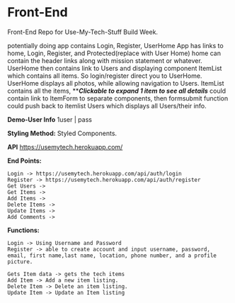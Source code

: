 # Front-End
Front-End Repo for Use-My-Tech-Stuff Build Week.

potentially doing app contains Login, Register, UserHome
App has links to home, Login, Register, and Protected(replace with User Home)
home can contain the header links along with mission statement or whatever.
UserHome then contains link to Users and displaying component ItemList which contains all items.
So login/register direct you to UserHome.
UserHome displays all photos, while allowing navigation to Users.
ItemList contains all the items, *****Clickable to expand 1 item to see all details***
could contain link to ItemForm to separate components, then formsubmit function could push back to itemlist
Users which displays all Users/their info.

**Demo-User Info**
    1user | pass

**Styling Method:**
    Styled Components.

**API**
https://usemytech.herokuapp.com/

**End Points:**

    Login -> https://usemytech.herokuapp.com/api/auth/login
    Register -> https://usemytech.herokuapp.com/api/auth/register
    Get Users ->
    Get Items ->
    Add Items ->
    Delete Items ->
    Update Items ->
    Add Comments ->

**Functions:**

    Login -> Using Username and Password
    Register -> able to create account and input username, password, email, first name,last name, location, phone number, and a profile picture.

    Gets Item data -> gets the tech items
    Add Item -> Add a new item listing.
    Delete Item -> Delete an item listing.
    Update Item -> Update an Item listing